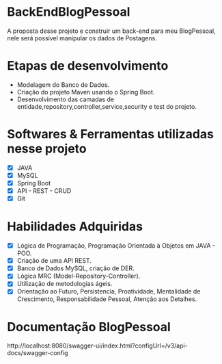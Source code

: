# BackEndBlogPessoal
A proposta desse projeto e construir um back-end para meu BlogPessoal, nele será possível manipular os dados de Postagens.

# Etapas de desenvolvimento
-  Modelagem do Banco de Dados.
-  Criação do projeto Maven usando o Spring Boot.
-  Desenvolvimento das camadas de entidade,repository,controller,service,security e test do projeto.

# Softwares & Ferramentas utilizadas nesse projeto
- [x] JAVA
- [x] MySQL
- [x] Spring Boot
- [x] API - REST - CRUD
- [x] Git

# Habilidades Adquiridas
- [x] Lógica de Programação, Programação Orientada à Objetos em JAVA - POO.
- [x] Criação de uma API REST.
- [x] Banco de Dados MySQL, criação de DER.
- [x] Lógica MRC (Model-Repository-Controller).
- [x] Utilização de metodologias ágeis.
- [x] Orientação ao Futuro, Persistencia, Proatividade, Mentalidade de Crescimento, Responsabilidade Pessoal, Atenção aos Detalhes.
# Documentação BlogPessoal
http://localhost:8080/swagger-ui/index.html?configUrl=/v3/api-docs/swagger-config
